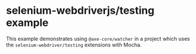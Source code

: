 # selenium-webdriverjs/testing example

This example demonstrates using `@axe-core/watcher` in a project which uses the `selenium-webdriver/testing` extensions with Mocha.
